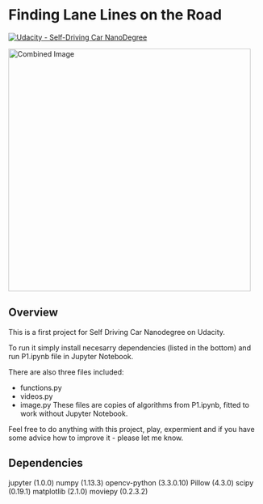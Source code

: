 # **Finding Lane Lines on the Road** 
[![Udacity - Self-Driving Car NanoDegree](https://s3.amazonaws.com/udacity-sdc/github/shield-carnd.svg)](http://www.udacity.com/drive)

<img src="examples/laneLines_thirdPass.jpg" width="480" alt="Combined Image" />

Overview
---

This is a first project for Self Driving Car Nanodegree on Udacity.

To run it simply install necesarry dependencies (listed in the bottom) and run P1.ipynb file in Jupyter Notebook.

There are also three files included:
- functions.py
- videos.py
- image.py
These files are copies of algorithms from P1.ipynb, fitted to work without Jupyter Notebook.

Feel free to do anything with this project, play, expermient and if you have some advice how to improve it - please let me know.

Dependencies
---

jupyter (1.0.0)
numpy (1.13.3)
opencv-python (3.3.0.10)
Pillow (4.3.0)
scipy (0.19.1)
matplotlib (2.1.0)
moviepy (0.2.3.2)
